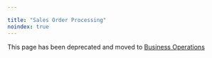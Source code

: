 ```yaml
---

title: "Sales Order Processing"
noindex: true
---
```








This page has been deprecated and moved to [Business Operations](/handbook/sales/field-operations/order-processing/)
